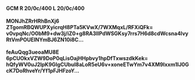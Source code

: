 #### GCM R 20/0c/400 L 20/0c/400
**MONJhZRrHRhBnXj6**<br/>**ZTgomRBQWUPXyicrqH8PTa5KVwX/7WXMqxL/RFXiQFk=**<br/>**v0vpqNc/O0bM9+dw3j/iZ0+g8RA3IIPdWSGKsy7rrs7H6d8cdWcsna4IvyRtVmPOUElNYmBJ6ZN10i8C...**<br/><br/>
**feAuQqg3ueoaMU8E**<br/>**6pCUOkxVZW9DoP0qLisOajHHpbvy1hpDfTxwszdkKek=**<br/>**hQfyWV0uJ2lpK9GIgCUbuI8aLoR5eU6v+xoneETwYm7v4XM9Ixxm1IJ0GcK7DoRhveYr/Yf1pFJHFzoY...**
